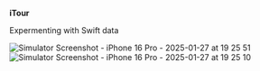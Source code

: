 **iTour**

Expermenting with Swift data

![Simulator Screenshot - iPhone 16 Pro - 2025-01-27 at 19 25 51](https://github.com/user-attachments/assets/43a82186-6e4b-48e8-958e-b21fc05f45b6)
![Simulator Screenshot - iPhone 16 Pro - 2025-01-27 at 19 25 10](https://github.com/user-attachments/assets/b8072b1a-465b-4199-a0dd-d37fc4962034)
